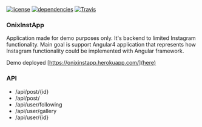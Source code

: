 [![license](https://img.shields.io/github/license/mrjazz/onixinstapp.svg?style=flat-square)](license)
[![dependencies](https://www.versioneye.com/user/projects/59f8839e0fb24f1ec2863979/badge.svg?style=flat-square)](dependencies)
[![Travis](https://img.shields.io/travis/mrjazz/onixinstapp.svg?style=flat-square)](build)

### OnixInstApp

Application made for demo purposes only. It's backend to limited Instagram functionality.
Main goal is support Angular4 application that represents how Instagram functionality could be implemented with Angular framework.

Demo deployed [https://onixinstapp.herokuapp.com/](here)

### API

 - /api/post/{id}
 - /api/post/
 - /api/user/following
 - /api/user/gallery
 - /api/user/{id}

